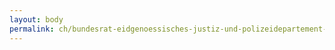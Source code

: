 ```yaml
---
layout: body
permalink: ch/bundesrat-eidgenoessisches-justiz-und-polizeidepartement-bundesamt-fuer-migration-direktion-asyl-analysen-und-services-swissrepat/
---
```



